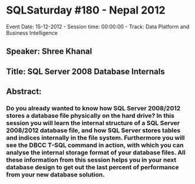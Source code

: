 # SQLSaturday #180 - Nepal 2012
Event Date: 15-12-2012 - Session time: 00:00:00 - Track: Data Platform and Business Intelligence
## Speaker: Shree Khanal
## Title: SQL Server 2008 Database Internals
## Abstract:
### Do you already wanted to know how SQL Server 2008/2012 stores a database file physically on the hard drive? In this session you will learn the internal structure of a SQL Server 2008/2012 database file, and how SQL Server stores tables and indices internally in the file system. Furthermore you will see the DBCC T-SQL command in action, with which you can analyse the internal storage format of your database files. All these information from this session helps you in your next database design to get out the last percent of performance from your new database solution.
